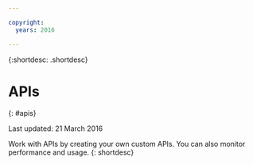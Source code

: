 ```yaml
---

copyright:
  years: 2016

---
```


{:shortdesc: .shortdesc} 


# APIs
{: #apis}

Last updated: 21 March 2016

Work with APIs by creating your own custom APIs. You can also monitor performance and usage.
{: shortdesc}
